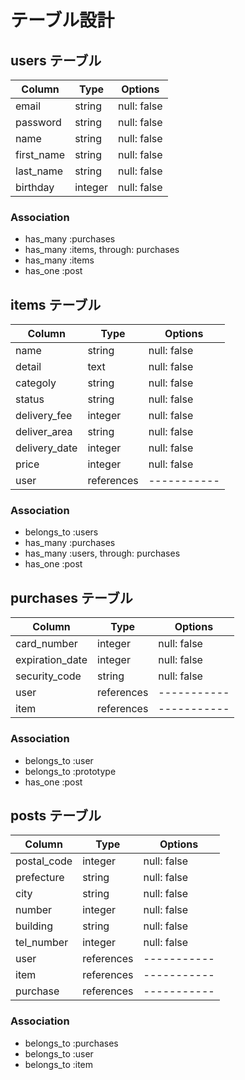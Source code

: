 # テーブル設計

## users テーブル

| Column     | Type   | Options     |
| ---------- | ------ | ----------- |
| email      | string | null: false |
| password   | string | null: false |
| name       | string | null: false |
| first_name | string | null: false |
| last_name  | string | null: false |
| birthday   | integer| null: false |
### Association

- has_many :purchases
- has_many :items, through: purchases
- has_many :items
- has_one  :post

## items テーブル

| Column        | Type       | Options     |
| ------------- | ---------- | ----------- |
| name          | string     | null: false |
| detail        | text       | null: false |
| categoly      | string     | null: false |
| status        | string     | null: false |
| delivery_fee  | integer    | null: false |
| deliver_area  | string     | null: false |
| delivery_date | integer    | null: false |
| price         | integer    | null: false |
| user          | references | ----------- |

### Association

- belongs_to :users
- has_many   :purchases
- has_many   :users, through: purchases
- has_one    :post

## purchases テーブル

| Column          | Type       | Options     |
| --------------- | ---------- | ----------- |
| card_number     | integer    | null: false |
| expiration_date | integer    | null: false |
| security_code   | string     | null: false |
| user            | references | ----------- |
| item            | references | ----------- |

### Association

- belongs_to :user
- belongs_to :prototype
- has_one    :post


## posts テーブル

| Column      | Type       | Options     |
| ----------  | ---------- | ----------- |
| postal_code | integer    | null: false |
| prefecture  | string     | null: false |
| city        | string     | null: false |
| number      | integer    | null: false |
| building    | string     | null: false |
| tel_number  | integer    | null: false |
| user        | references | ----------- |
| item        | references | ----------- |
| purchase    | references | ----------- |


### Association

- belongs_to :purchases
- belongs_to :user
- belongs_to :item